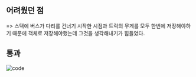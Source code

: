 
## 어려웠던 점
=> 스택에 버스가 다리를 건너기 시작한 시점과 트럭의 무게를 모두 한번에 저장해야하기 때문에 객체로 저장해야했는데 그것을 생각해내기가 힘들었다. 

## 통과
![code](https://user-images.githubusercontent.com/68339352/113864726-36a53100-97e6-11eb-8f97-a37d65a0dccb.PNG)

